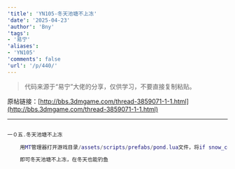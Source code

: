 ```yaml
---
'title': 'YN105-冬天池塘不上冻'
'date': '2025-04-23'
'author': 'Bny'
'tags':
- '易宁'
'aliases':
- 'YN105'
'comments': false
'url': '/p/440/'
---
```


> 代码来源于“易宁”大佬的分享，仅供学习，不要直接复制粘贴。

原帖链接：[http://bbs.3dmgame.com/thread-3859071-1-1.html](http://bbs.3dmgame.com/thread-3859071-1-1.html)

---

```lua  

一０五.冬天池塘不上冻

	用MT管理器打开游戏目录/assets/scripts/prefabs/pond.lua文件，将if snow_cover > thresh and not inst.frozen then替换为if snow_cover > thresh and inst.frozen then

	即可冬天池塘不上冻，在冬天也能钓鱼

```  


